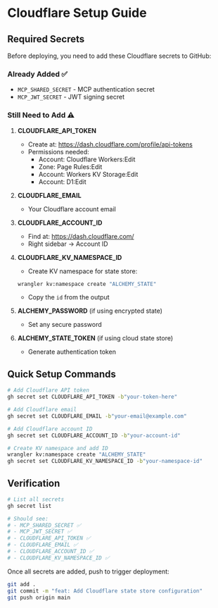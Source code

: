 # Cloudflare Setup Guide

## Required Secrets

Before deploying, you need to add these Cloudflare secrets to GitHub:

### Already Added ✅
- `MCP_SHARED_SECRET` - MCP authentication secret
- `MCP_JWT_SECRET` - JWT signing secret

### Still Need to Add ⚠️

1. **CLOUDFLARE_API_TOKEN**
   - Create at: https://dash.cloudflare.com/profile/api-tokens
   - Permissions needed:
     - Account: Cloudflare Workers:Edit
     - Zone: Page Rules:Edit
     - Account: Workers KV Storage:Edit
     - Account: D1:Edit

2. **CLOUDFLARE_EMAIL**
   - Your Cloudflare account email

3. **CLOUDFLARE_ACCOUNT_ID**
   - Find at: https://dash.cloudflare.com/
   - Right sidebar → Account ID

4. **CLOUDFLARE_KV_NAMESPACE_ID**
   - Create KV namespace for state store:
   ```bash
   wrangler kv:namespace create "ALCHEMY_STATE"
   ```
   - Copy the `id` from the output

5. **ALCHEMY_PASSWORD** (if using encrypted state)
   - Set any secure password

6. **ALCHEMY_STATE_TOKEN** (if using cloud state store)
   - Generate authentication token

## Quick Setup Commands

```bash
# Add Cloudflare API token
gh secret set CLOUDFLARE_API_TOKEN -b"your-token-here"

# Add Cloudflare email
gh secret set CLOUDFLARE_EMAIL -b"your-email@example.com"

# Add Cloudflare account ID
gh secret set CLOUDFLARE_ACCOUNT_ID -b"your-account-id"

# Create KV namespace and add ID
wrangler kv:namespace create "ALCHEMY_STATE"
gh secret set CLOUDFLARE_KV_NAMESPACE_ID -b"your-namespace-id"
```

## Verification

```bash
# List all secrets
gh secret list

# Should see:
# - MCP_SHARED_SECRET ✅
# - MCP_JWT_SECRET ✅
# - CLOUDFLARE_API_TOKEN ✅
# - CLOUDFLARE_EMAIL ✅
# - CLOUDFLARE_ACCOUNT_ID ✅
# - CLOUDFLARE_KV_NAMESPACE_ID ✅
```

Once all secrets are added, push to trigger deployment:

```bash
git add .
git commit -m "feat: Add Cloudflare state store configuration"
git push origin main
```

